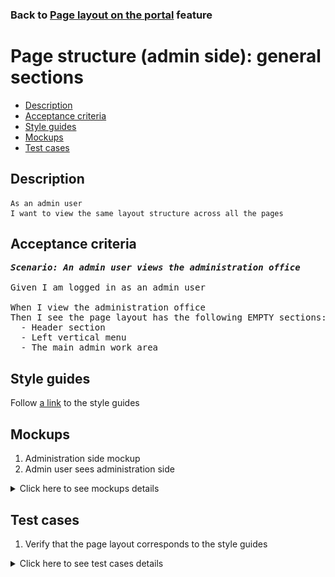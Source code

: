 ### Back to [Page layout on the portal](../../README.md) feature

# Page structure (admin side): general sections

- [Description](#description)
- [Acceptance criteria](#acceptance-criteria)
- [Style guides](#style-guides)
- [Mockups](#mockups)
- [Test cases](#test-cases)

## Description

    As an admin user
    I want to view the same layout structure across all the pages

## Acceptance criteria

<pre>
<b><i>Scenario: An admin user views the administration office</i></b>

Given I am logged in as an admin user

When I view the administration office
Then I see the page layout has the following EMPTY sections:
  - Header section
  - Left vertical menu
  - The main admin work area
</pre>

## Style guides

Follow [a link](https://www.figma.com/proto/0zkkf5WC77OSpvyD6YXpFE/Style-guides?page-id=0%3A1&node-id=19%3A5368&viewport=266%2C48%2C0.54&scaling=min-zoom&starting-point-node-id=19%3A5368) to the style guides

## Mockups

1. Administration side mockup
2. Admin user sees administration side

<details>
  <summary>Click here to see mockups details</summary>

**1. Administration side mockup:**

![Admin user sees administration side](/desktop_application_features/project_layout/images/admin_mockup.png)

**2. Admin user sees administration side:**

![Admin user sees administration side](/desktop_application_features/project_layout/images/admin_side.png)

</details>

## Test cases

1. Verify that the page layout corresponds to the style guides

<details>
  <summary>Click here to see test cases details</summary>

### **#1. Verify that the page layout corresponds to the style guides**

|Preconditions|Steps|Expected result
------|-------|----------
|- Log in with admin account|1) View the page</br>|2) The page structure corresponds to the style guides|

</details>
